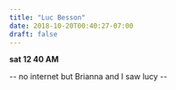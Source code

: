 ```yaml
---
title: "Luc Besson"
date: 2018-10-20T00:40:27-07:00
draft: false
---
```


**sat 12 40 AM**

-- no internet but Brianna and I saw lucy --
